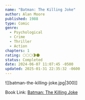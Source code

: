 ```yaml
---
name: "Batman: The Killing Joke"
author: Alan Moore
published: 1988
type: Comic
genre:
  - Psychological
  - Crime
  - Thriller
  - Action
chapters: 1
rating: 🌕🌕🌕🌗🌑
status: Completed
date: 2024-06-07 11:07:45 -0500
updated: 2025-01-31 22:35:32 -0600
---
```


![[batman-the-killing-joke.jpg|300]]

Book Link: [Batman: The Killing Joke](https://dc.fandom.com/wiki/Batman:_The_Killing_Joke)
